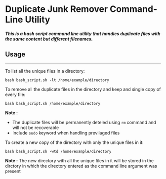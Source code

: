 # Duplicate Junk Remover Command-Line Utility

##### This is a bash script command line utility that handles duplicate files with the same content but different filenames.

## Usage
---

To list all the unique files in a directory:

	bash bash_script.sh -lt /home/example/directory

To remove all the duplicate files in the directory and keep and single copy of every file:
	
	bash bash_script.sh /home/example/directory

**Note :**  
- The duplicate files will be permanently deteled using `rm` command and will not be recoverable
- Include `sudo` keyword when handling previlaged files

To create a new copy of the directory with only the unique files in it:

	bash bash_script.sh -wtd /home/example/directory

**Note :** The new directory with all the unique files in it will be 
stored in the dirctory in which the directory entered as the command line
 argument was present 
